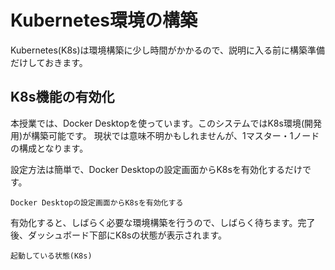 # Kubernetes環境の構築

Kubernetes(K8s)は環境構築に少し時間がかかるので、説明に入る前に構築準備だけしておきます。

## K8s機能の有効化

本授業では、Docker Desktopを使っています。このシステムではK8s環境(開発用)が構築可能です。
現状では意味不明かもしれませんが、1マスター・1ノードの構成となります。

設定方法は簡単で、Docker Desktopの設定画面からK8sを有効化するだけです。

```{figure} ./images/enable-k8s-on-dd.png
Docker Desktopの設定画面からK8sを有効化する
```

有効化すると、しばらく必要な環境構築を行うので、しばらく待ちます。完了後、ダッシュボード下部にK8sの状態が表示されます。

```{figure} ./images/k8s-status.png
起動している状態(K8s)
```
